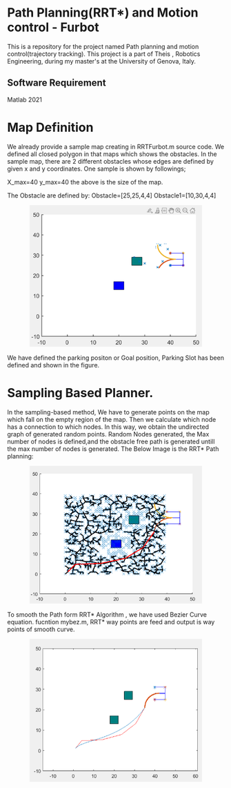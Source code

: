# Path Planning(RRT*) and Motion control - Furbot
This is a repository for the project named Path planning and motion control(trajectory tracking).
This project is a part of Theis , Robotics Engineering, during my master's at the University of Genova, Italy.

## Software Requirement 

Matlab 2021

# Map Definition
We already provide a sample map creating in RRTFurbot.m source code. We defined all closed polygon in that maps which shows the obstacles.
In the sample map, there are 2 different obstacles whose edges are defined by given x and y coordinates.
One sample is shown by followings;

X_max=40
y_max=40
the above is the size of the map.

The Obstacle are defined by:
Obstacle=[25,25,4,4]
Obstacle1=[10,30,4,4]
<p align="center">
  <img src="Map.png" width="400"/>  
  
</p>

We have defined the parking positon or Goal position, Parking Slot has been defined and shown in the figure.


# Sampling Based Planner.

In the sampling-based method, We have to generate points on the map which fall on the empty region of the map.
Then we calculate which node has a connection to which nodes.  In this way, we obtain the undirected graph of generated random points.
Random Nodes generated, the Max number of nodes is defined,and the obstacle free path is generated  untill the max number of nodes is generated.
The Below Image is the RRT* Path planning:

<p align="center">
  <img src="RRTstar path.png" width="400"/>  
  
</p>
To smooth the Path form RRT* Algorithm , we have used Bezier Curve equation.
fucntion mybez.m, RRT* way points are feed and output is way points of smooth curve.

<p align="center">
  <img src="Smooth Path.png" width="400"/>  
  
</p>
